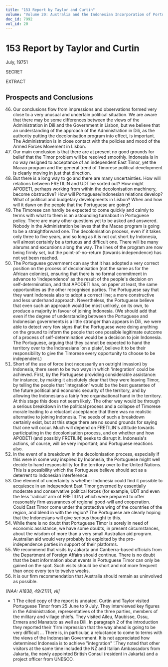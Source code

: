 ```yaml
---
title: "153 Report by Taylor and Curtin"
volume: "Volume 20: Australia and the Indonesian Incorporation of Portuguese Timor, 1974-1976"
doc_id: 7992
vol_id: 20
---
```


# 153 Report by Taylor and Curtin

July, 19751

SECRET

EXTRACT

## Prospects and Conclusions

  46. Our conclusions flow from impressions and observations formed very close to a very unusual and uncertain political situation. We are aware that there may be some differences between the views of the Administration in Dili and the Government in Lisbon, but we believe that an understanding of the approach of the Administration in Dili, as the authority putting the decolonisation program into effect, is important. The Administration is in close contact with the policies and mood of the Armed Forces Movement in Lisbon.
  47. Our main conclusion is that there are at present no good grounds for belief that the Timor problem will be resolved smoothly. Indonesia is in no way resigned to acceptance of an independent East Timor, yet the Macao program and the general trend of Timorese political development is clearly moving in just that direction.
  48. But there is a long way to go and there are many uncertainties. How will relations between FRETILIN and UDT be sorted out? How might APODETI, perhaps working from within the decolonisation machinery, become obstructive? How will Portuguese/Indonesian relations develop? What of political and budgetary developments in Lisbon? When and how will it dawn on the people that the Portuguese are going?
  49. The Timorese can hardly be expected to come quickly and calmly to terms with what to them is an astounding turnabout in Portuguese policy. There are many other questions yet to be asked and answered. Nobody in the Administration believes that the Macao program is going to be a straightforward one. The decolonisation process, even if it takes only three to five years, and so long as it is not cut short by Indonesia, will almost certainly be a tortuous and difficult one. There will be many alarums and excursions along the way. The lines of the program are now being firmly set, but the point-of-no-return (towards independence) has not yet been reached.
  50. The Portuguese government can say that it has adopted a very correct position on the process of decolonisation (not the same as for the African colonies), ensuring that there is no formal commitment in advance to 'independence' as the result of the people's decision on self-determination, and that APODETI has, on paper at least, the same opportunities as the other recognised parties. The Portuguese say that they want Indonesia also to adopt a correct line; a more constructive and less underhand approach. Nevertheless, the Portuguese believe that even such an approach would be most unlikely, on its own, to produce a majority in favour of joining Indonesia. (We should add that even if the degree of understanding between the Portuguese and Indonesian governments is a little stronger than appears in Dili, we were able to detect very few signs that the Portuguese were doing anything on the ground to inform the people that one possible legitimate outcome of a process of self-determination would be a decision to join Indonesia. The Portuguese, arguing that they cannot be expected to hand the territory over to the Indonesians 'on a plate', believe it to be their responsibility to give the Timorese every opportunity to choose to be independent.)
  51. Short of the use of force (not necessarily an outright invasion) by Indonesia, there seem to be two ways in which 'integration' could be achieved. First, by the Portuguese providing considerable assistance: for instance, by making it absolutely clear that they were leaving Timor, by telling the people that 'integration' would be the best guarantee of the future political and economic security of the territory, and by allowing the Indonesians a fairly free organisational hand in the territory. At this stage this does not seem likely. The other way would be through a serious breakdown in the political process and a collapse of Timorese morale leading to a reluctant acceptance that there was no realistic alternative to joining Indonesia. The seeds of such a breakdown certainly exist, but at this stage there are no sound grounds for saying that one will occur. Much will depend on FRETILIN's attitude towards participating in the decolonisation process, and on whether and how APODETI (and possibly FRETILIN) seeks to disrupt it. Indonesia's actions, of course, will be very important; and Portuguese reactions also.
  52. In the event of a breakdown in the decolonisation process, especially if this were in some way inspired by Indonesia, the Portuguese might well decide to hand responsibility for the territory over to the United Nations. This is a possibility which the Portuguese believe should act as a deterrent to Indonesian interference.
  53. One element of uncertainty is whether Indonesia could find it possible to acquiesce in an independent East Timor governed by essentially moderate and conservative political forces (for example, UDT and even the less 'radical' arm of FRETILIN) which were prepared to offer reasonably firm assurances of regional good-will and cooperation. Could East Timor come under the protective wing of the countries of the region, and blend in with the region? The Portuguese are clearly hoping that the Indonesians will give serious thought to this.
  54. While there is no doubt that Portuguese Timor is sorely in need of economic assistance, we have some doubts, in present circumstances, about the wisdom of more than a very small Australian aid program. Australian aid would very probably be exploited by the pro-independence parties in support of their platforms.
  55. We recommend that visits by Jakarta and Canberra-based officials from the Department of Foreign Affairs should continue. There is no doubt that the best information about events in Portuguese Timor can only be gained on the spot. Such visits should be short and not more frequent than once every ten to twelve weeks.
  56. It is our firm recommendation that Australia should remain as uninvolved as possible.



_[NAA: A1838, 49/21111, vii]_

  * 1 The cited copy of the report is undated. Curtin and Taylor visited Portuguese Timor from 25 June to 9 July. They interviewed key figures in the Administration, representatives of the three parties, members of the military and village chiefs. They visited Aileu, Maubisse, Ossu, Ermera and Manatuto as well as Dili. In paragraph 2 of the introduction they reported their 'firm impression that the way ahead is going to be very difficult ... There is, in particular, a reluctance to come to terms with the views of the Indonesian Government. It is not appreciated how determined Indonesia is to achieve "integration" '.They noted that other visitors at the same time included the NZ and Italian Ambassadors from Jakarta, the newly appointed British Consul (resident in Jakarta) and a project officer from UNESCO. 


